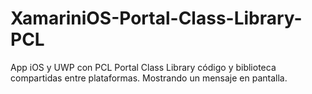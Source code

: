 # XamariniOS-Portal-Class-Library-PCL
App iOS y UWP con PCL Portal Class Library código y  biblioteca compartidas entre plataformas. Mostrando un mensaje en pantalla.
